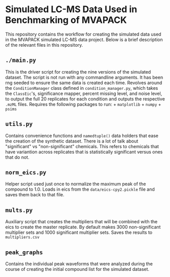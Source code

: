 # Simulated LC-MS Data Used in Benchmarking of MVAPACK 

This repository contains the workflow for creating the simulated data used 
in the MVAPACK simulated LC-MS data project. Below is a brief description of the 
relevant files in this repository.


## `./main.py`

This is the driver script for creating the nine versions of the simulated dataset. The 
script is not run with any commandline arguments. It has been rng seeded to ensure the same
data is created each time. Revolves around the `ConditionManager` class defined in 
`condition_manager.py`, which takes the `ClassEic`'s, significance mapper, percent missing level,
and noise level, to output the full 20 replicates for each condition and outputs the respective `.mzML` 
files. Requires the following packages to run:
    + `matplotlib`
    + `numpy`
    + `psims`

## `utils.py`

Contains convenience functions and `namedtuple()` data holders that ease the creation of the synthetic 
dataset. There is a lot of talk about "significant" vs "non-significant" chemicals. This refers to 
chemicals that have variantion across replicates that is statistically significant versus ones that do not.

## `norm_eics.py`
Helper script used just once to normalize the maximum peak of the compound to 1.0. Loads in eics from the `data/eics-cpy2.pickle`
file and saves them back to that file.


## `mults.py`

Auxiliary script that creates the multipliers that will be combined with the eics to create the master replicate. 
By default makes 3000 non-significant multiplier sets and 1000 significant multiplier sets. Saves the results to
`multipliers.csv`

## `peak_graphs`

Contains the individual peak waveforms that were analyzed during the course of creating the initial compound
list for the simulated dataset.





